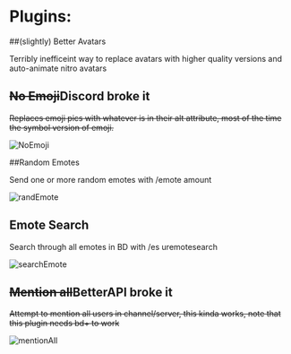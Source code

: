 # Plugins:

##(slightly) Better Avatars

Terribly inefficeint way to replace avatars with higher quality versions and auto-animate nitro avatars

## ~~No Emoji~~Discord broke it

~~Replaces emoji pics with whatever is in their alt attribute,  most of the time the symbol version of emoji.~~

![NoEmoji](https://ckat.space/ship/FB5.png)

##Random Emotes

Send one or more random emotes with /emote amount

![randEmote](https://ckat.space/ship/JsP.gif)

## Emote Search

Search through all emotes in BD with /es uremotesearch

![searchEmote](https://ckat.space/ship/Mzy.gif)

## ~~Mention all~~BetterAPI broke it

~~Attempt to mention all users in channel/server, this kinda works,
note that this plugin needs bd+ to work~~

![mentionAll](https://ckat.space/ship/RgD.gif)
